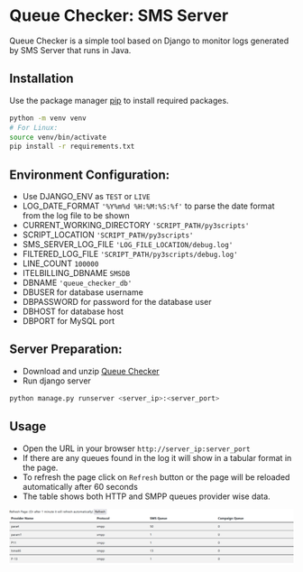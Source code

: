 # Queue Checker: SMS Server

Queue Checker is a simple tool based on Django to monitor logs generated by SMS Server that runs in Java.

## Installation

Use the package manager [pip](https://pip.pypa.io/en/stable/) to install required packages.

```bash
python -m venv venv
# For Linux: 
source venv/bin/activate
pip install -r requirements.txt
```

## Environment Configuration:
- Use DJANGO_ENV as `TEST` or `LIVE`
- LOG_DATE_FORMAT `'%Y%m%d %H:%M:%S:%f'` to parse the date format from the log file to be shown
- CURRENT_WORKING_DIRECTORY `'SCRIPT_PATH/py3scripts'`
- SCRIPT_LOCATION `'SCRIPT_PATH/py3scripts'`
- SMS_SERVER_LOG_FILE `'LOG_FILE_LOCATION/debug.log'`
- FILTERED_LOG_FILE `'SCRIPT_PATH/py3scripts/debug.log'`
- LINE_COUNT `100000`
- ITELBILLING_DBNAME `SMSDB`
- DBNAME `'queue_checker_db'`
- DBUSER for database username
- DBPASSWORD for password for the database user
- DBHOST for database host
- DBPORT for MySQL port

## Server Preparation:
- Download and unzip [Queue Checker](https://github.com/Shah9il/queue_checker.git)
- Run django server
```bash
python manage.py runserver <server_ip>:<server_port>
```
## Usage

- Open the URL in your browser `http://server_ip:server_port`
- If there are any queues found in the log it will show in a tabular format in the page.
- To refresh the page click on `Refresh` button or the page will be reloaded automatically after 60 seconds
- The table shows both HTTP and SMPP queues provider wise data.


![N|Solid](https://raw.githubusercontent.com/Shah9il/queue_checker/main/queue_checker_table.png)